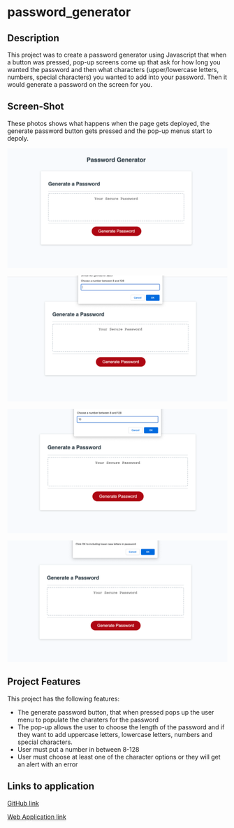 # password_generator

## Description
This project was to create a password generator using Javascript that when a button was pressed, pop-up screens come up that ask for how long you wanted the password and then what characters (upper/lowercase letters, numbers, special characters) you wanted to add into your password. Then it would generate a password on the screen for you.


## Screen-Shot

These photos shows what happens when the page gets deployed, the generate password button gets pressed and the pop-up menus start to depoly.

![This photo shows the webpage when pulled up before it is deployed.](./photo1.png)

![This photo shows what happens when the Generate password button is pressed](./photo2.png)

![This photo shows what is allowed to be typed in the box for the number.](./photo3.png)

![This photo shows what happens when you click okay and it moves on to the next character question.](./photo4.png)


## Project Features

This project has the following features:
 <ul>
    <li> The generate password button, that when pressed pops up the user menu to populate the charaters for the password</li>
    <li> The pop-up allows the user to choose the length of the password and if they want to add uppercase letters, lowercase letters, numbers and special characters.</li>
    <li>User must put a number in between 8-128</li>
    <li>User must choose at least one of the character options or they will get an alert with an error</li>

</ul>

## Links to application

<a href="https://github.com/smturner/password_generator">GitHub link </a>

<a href= "https://smturner.github.io/password_generator/">Web Application link </a>


